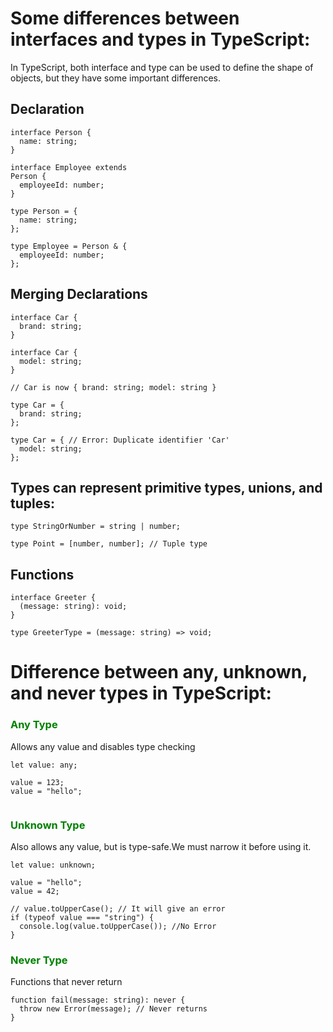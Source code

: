 # Some differences between interfaces and types in TypeScript: 

In TypeScript, both interface and type can be used to define the shape of objects, but they have some important differences.

## Declaration 

```
interface Person {
  name: string;
}

interface Employee extends 
Person {
  employeeId: number;
}
```

```
type Person = {
  name: string;
};

type Employee = Person & {
  employeeId: number;
};
```
## Merging Declarations

```
interface Car {
  brand: string;
}

interface Car {
  model: string;
}

// Car is now { brand: string; model: string }

```
```
type Car = {
  brand: string;
};

type Car = { // Error: Duplicate identifier 'Car'
  model: string;
};

```

## Types can represent primitive types, unions, and tuples:

```
type StringOrNumber = string | number;

type Point = [number, number]; // Tuple type

```

## Functions
```
interface Greeter {
  (message: string): void;
}

type GreeterType = (message: string) => void;

```

# Difference between any, unknown, and never types in TypeScript:

### <span style="color: green"> Any Type </span>

Allows any value and disables type checking

```
let value: any;

value = 123;        
value = "hello";     
  
```

### <span style="color: green"> Unknown Type</span>

Also allows any value, but is type-safe.We must narrow it before using it.

```
let value: unknown;

value = "hello";
value = 42;

// value.toUpperCase(); // It will give an error
if (typeof value === "string") {
  console.log(value.toUpperCase()); //No Error
}
```

### <span style="color: green"> Never Type </span>


Functions that never return

```
function fail(message: string): never {
  throw new Error(message); // Never returns
}

```



